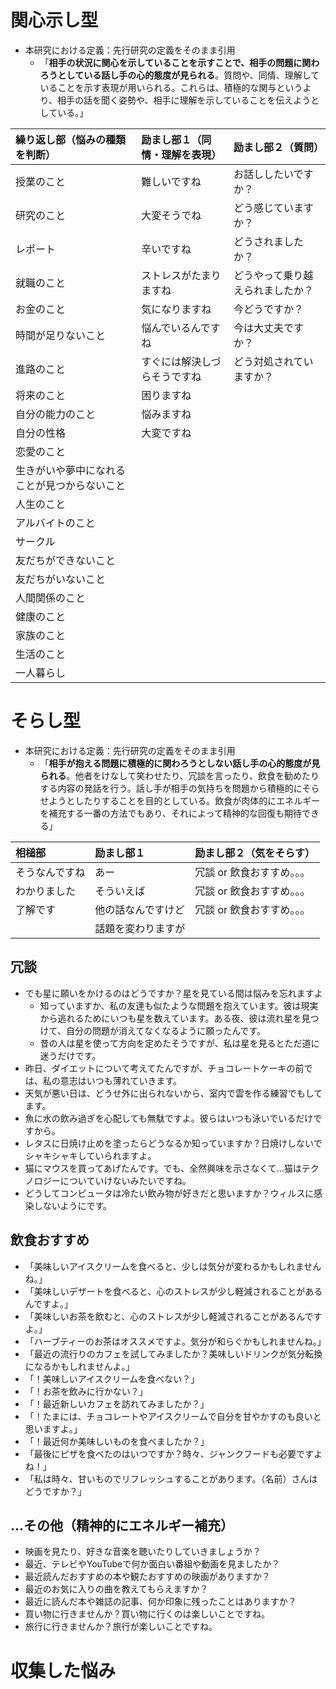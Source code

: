 # 関心示し型
- 本研究における定義：先行研究の定義をそのまま引用
  - 「**相手の状況に関心を示していることを示すことで、相手の問題に関わろうとしている話し手の心的態度が見られる**。質問や、同情、理解していることを示す表現が用いられる。これらは、積極的な関与というより、相手の話を聞く姿勢や、相手に理解を示していることを伝えようとしている。」

|繰り返し部（悩みの種類を判断）|励まし部１（同情・理解を表現）|励まし部２（質問）|
| :--- | :--- | :--- |
|授業のこと|難しいですね|お話ししたいですか？|
|研究のこと|大変そうでね|どう感じていますか？|
|レポート|辛いですね|どうされましたか？|
|就職のこと|ストレスがたまりますね|どうやって乗り越えられましたか？|
|お金のこと|気になりますね|今どうですか？|
|時間が足りないこと|悩んでいるんですね|今は大丈夫ですか？|
|進路のこと|すぐには解決しづらそうですね|どう対処されていますか？|
|将来のこと|困りますね||
|自分の能力のこと|悩みますね||
|自分の性格|大変ですね||
|恋愛のこと|||
|生きがいや夢中になれることが見つからないこと|||
|人生のこと|||
|アルバイトのこと|||
|サークル|||
|友だちができないこと|||
|友だちがいないこと|||
|人間関係のこと|||
|健康のこと|||
|家族のこと|||
|生活のこと|||
|一人暮らし|||



# そらし型
- 本研究における定義：先行研究の定義をそのまま引用
  - 「**相手が抱える問題に積極的に関わろうとしない話し手の心的態度が見られる**。他者をけなして笑わせたり、冗談を言ったり、飲食を勧めたりする内容の発話を行う。話し手が相手の気持ちを問題から積極的にそらせようとしたりすることを目的としている。飲食が肉体的にエネルギーを補充する一番の方法でもあり、それによって精神的な回復も期待できる」

|相槌部|励まし部１|励まし部２（気をそらす）|
| :--- | :--- | :--- |
|そうなんですね|あー|冗談 or 飲食おすすめ。。。|
|わかりました|そういえば|冗談 or 飲食おすすめ。。。|
|了解です|他の話なんですけど|冗談 or 飲食おすすめ。。。|
||話題を変わりますが||

## 冗談
- でも星に願いをかけるのはどうですか？星を見ている間は悩みを忘れますよ
  - 知っていますか、私の友達も似たような問題を抱えています。彼は現実から逃れるためにいつも星を数えています。ある夜、彼は流れ星を見つけて、自分の問題が消えてなくなるように願ったんです。
  - 昔の人は星を使って方向を定めたそうですが、私は星を見るとただ道に迷うだけです。
- 昨日、ダイエットについて考えてたんですが、チョコレートケーキの前では、私の意志はいつも薄れていきます。
- 天気が悪い日は、どうせ外に出られないから、室内で雲を作る練習でもしてます。
- 魚に水の飲み過ぎを心配しても無駄ですよ。彼らはいつも泳いでいるだけですから。
- レタスに日焼け止めを塗ったらどうなるか知っていますか？日焼けしないでシャキシャキしていられますよ。
- 猫にマウスを買ってあげたんです。でも、全然興味を示さなくて…猫はテクノロジーについていけないみたいですね。
- どうしてコンピュータは冷たい飲み物が好きだと思いますか？ウィルスに感染しないようにです。



## 飲食おすすめ
- 「美味しいアイスクリームを食べると、少しは気分が変わるかもしれませんね。」
- 「美味しいデザートを食べると、心のストレスが少し軽減されることがあるんですよ。」
- 「美味しいお茶を飲むと、心のストレスが少し軽減されることがあるんですよ。」
- 「ハーブティーのお茶はオススメですよ。気分が和らぐかもしれませんね。」
- 「最近の流行りのカフェを試してみましたか？美味しいドリンクが気分転換になるかもしれませんよ。」
- 「！美味しいアイスクリームを食べない？」
- 「！お茶を飲みに行かない？」
- 「！最近新しいカフェを訪れてみましたか？」
- 「！たまには、チョコレートやアイスクリームで自分を甘やかすのも良いと思いますよ。」
- 「！最近何か美味しいものを食べましたか？」
- 「最後にピザを食べたのはいつですか？時々、ジャンクフードも必要ですよね！」
- 「私は時々、甘いものでリフレッシュすることがあります。（名前）さんはどうですか？」

## ...その他（精神的にエネルギー補充）
- 映画を見たり、好きな音楽を聴いたりしていきましょうか？
- 最近、テレビやYouTubeで何か面白い番組や動画を見ましたか？
- 最近読んだおすすめの本や観たおすすめの映画がありますか？
- 最近のお気に入りの曲を教えてもらえますか？
- 最近に読んだ本や雑誌の記事、何か印象に残ったことはありますか？
- 買い物に行きませんか？買い物に行くのは楽しいことですね。
- 旅行に行きませんか？旅行が楽しいことですね。


# 収集した悩み



